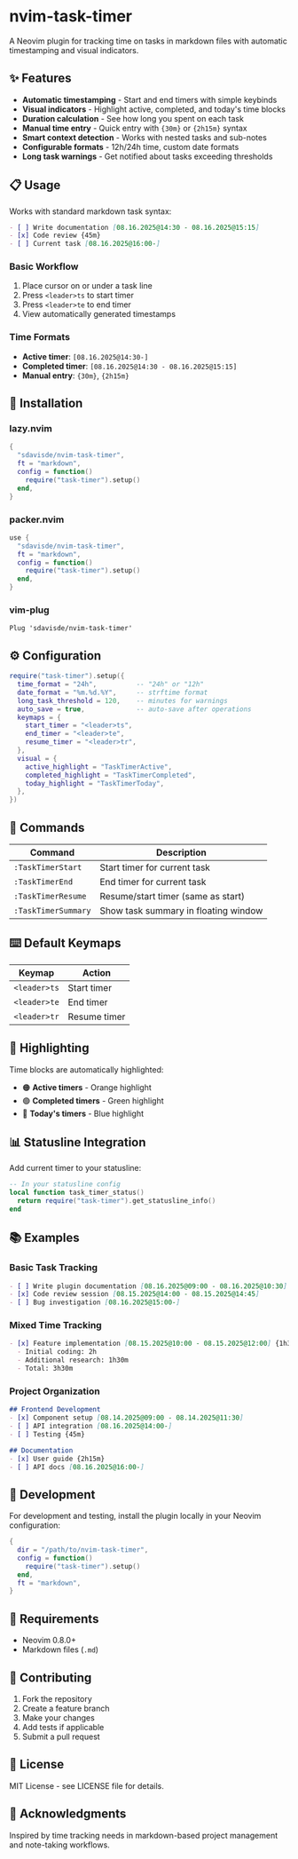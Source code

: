 # nvim-task-timer

A Neovim plugin for tracking time on tasks in markdown files with automatic timestamping and visual indicators.

## ✨ Features

- **Automatic timestamping** - Start and end timers with simple keybinds
- **Visual indicators** - Highlight active, completed, and today's time blocks
- **Duration calculation** - See how long you spent on each task
- **Manual time entry** - Quick entry with `{30m}` or `{2h15m}` syntax
- **Smart context detection** - Works with nested tasks and sub-notes
- **Configurable formats** - 12h/24h time, custom date formats
- **Long task warnings** - Get notified about tasks exceeding thresholds

## 📋 Usage

Works with standard markdown task syntax:

```markdown
- [ ] Write documentation [08.16.2025@14:30 - 08.16.2025@15:15]
- [x] Code review {45m}
- [ ] Current task [08.16.2025@16:00-]
```

### Basic Workflow

1. Place cursor on or under a task line
2. Press `<leader>ts` to start timer
3. Press `<leader>te` to end timer  
4. View automatically generated timestamps

### Time Formats

- **Active timer**: `[08.16.2025@14:30-]`
- **Completed timer**: `[08.16.2025@14:30 - 08.16.2025@15:15]`
- **Manual entry**: `{30m}`, `{2h15m}`

## 🚀 Installation

### lazy.nvim

```lua
{
  "sdavisde/nvim-task-timer",
  ft = "markdown",
  config = function()
    require("task-timer").setup()
  end,
}
```

### packer.nvim

```lua
use {
  "sdavisde/nvim-task-timer",
  ft = "markdown",
  config = function()
    require("task-timer").setup()
  end,
}
```

### vim-plug

```vim
Plug 'sdavisde/nvim-task-timer'
```

## ⚙️ Configuration

```lua
require("task-timer").setup({
  time_format = "24h",          -- "24h" or "12h"
  date_format = "%m.%d.%Y",     -- strftime format
  long_task_threshold = 120,    -- minutes for warnings
  auto_save = true,             -- auto-save after operations
  keymaps = {
    start_timer = "<leader>ts",
    end_timer = "<leader>te",
    resume_timer = "<leader>tr",
  },
  visual = {
    active_highlight = "TaskTimerActive",
    completed_highlight = "TaskTimerCompleted", 
    today_highlight = "TaskTimerToday",
  },
})
```

## 🎯 Commands

| Command | Description |
|---------|-------------|
| `:TaskTimerStart` | Start timer for current task |
| `:TaskTimerEnd` | End timer for current task |
| `:TaskTimerResume` | Resume/start timer (same as start) |
| `:TaskTimerSummary` | Show task summary in floating window |

## ⌨️ Default Keymaps

| Keymap | Action |
|--------|--------|
| `<leader>ts` | Start timer |
| `<leader>te` | End timer |
| `<leader>tr` | Resume timer |

## 🎨 Highlighting

Time blocks are automatically highlighted:
- 🟠 **Active timers** - Orange highlight
- 🟢 **Completed timers** - Green highlight  
- 🔵 **Today's timers** - Blue highlight

## 📊 Statusline Integration

Add current timer to your statusline:

```lua
-- In your statusline config
local function task_timer_status()
  return require("task-timer").get_statusline_info()
end
```

## 📚 Examples

### Basic Task Tracking
```markdown
- [ ] Write plugin documentation [08.16.2025@09:00 - 08.16.2025@10:30]
- [x] Code review session [08.15.2025@14:00 - 08.15.2025@14:45]
- [ ] Bug investigation [08.16.2025@15:00-]
```

### Mixed Time Tracking
```markdown
- [x] Feature implementation [08.15.2025@10:00 - 08.15.2025@12:00] {1h30m}
  - Initial coding: 2h
  - Additional research: 1h30m
  - Total: 3h30m
```

### Project Organization
```markdown
## Frontend Development
- [x] Component setup [08.14.2025@09:00 - 08.14.2025@11:30]
- [ ] API integration [08.16.2025@14:00-]
- [ ] Testing {45m}

## Documentation  
- [x] User guide {2h15m}
- [ ] API docs [08.16.2025@16:00-]
```

## 🔧 Development

For development and testing, install the plugin locally in your Neovim configuration:

```lua
{
  dir = "/path/to/nvim-task-timer",
  config = function()
    require("task-timer").setup()
  end,
  ft = "markdown",
}
```

## 📝 Requirements

- Neovim 0.8.0+
- Markdown files (`.md`)

## 🤝 Contributing

1. Fork the repository
2. Create a feature branch
3. Make your changes
4. Add tests if applicable
5. Submit a pull request

## 📄 License

MIT License - see LICENSE file for details.

## 🙏 Acknowledgments

Inspired by time tracking needs in markdown-based project management and note-taking workflows.
